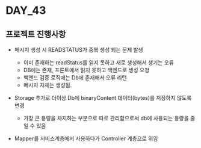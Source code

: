 # DAY_43

## 프로젝트 진행사항
- 메시지 생성 시 READSTATUS가 중복 생성 되는 문제 발생
  - 이미 존재하는 readStatus를 읽지 못하고 새로 생성해서 생기는 오류
  - DB에는 존재, 프론트에서 읽지 못하고 백엔드로 생성 요청
  - 백엔드 검증 로직에는 Db에 존재해서 오류 리턴
  - 메시지 자체는 생성됨.
- Storage 추가로 더이상 Db에 binaryContent 데이터(bytes)를 저장하지 않도록 변경
  - 가장 큰 용량을 차지하는 부분으로 따로 관리함으로써 db에 사용되는 용량을 줄일 수 있음
 
- Mapper를 서비스계층에서 사용하다가 Controller 계층으로 위임
